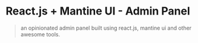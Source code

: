 # React.js + Mantine UI  - Admin Panel
> an opinionated admin panel built using react.js, mantine ui and other awesome tools.

